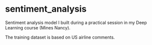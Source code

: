 # sentiment_analysis
Sentiment analysis model I built during a practical session in my Deep Learning course (Mines Nancy).

The training dataset is based on US airline comments.
